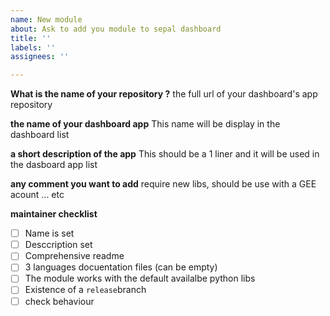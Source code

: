 ```yaml
---
name: New module
about: Ask to add you module to sepal dashboard
title: ''
labels: ''
assignees: ''

---
```


**What is the name of your repository ?**
the full url of your dashboard's app repository

**the name of your dashboard app**
This name will be display in the dashboard list 

**a short description of the app**
This should be a 1 liner and it will be used in the dasboard app list

**any comment you want to add**
require new libs, should be use with a GEE acount ... etc 

**maintainer checklist**
- [ ] Name is set 
- [ ] Desccription set 
- [ ] Comprehensive readme 
- [ ] 3 languages docuentation files (can be empty)
- [ ] The module works with the default availalbe python libs
- [ ] Existence of a `release`branch 
- [ ] check behaviour 
